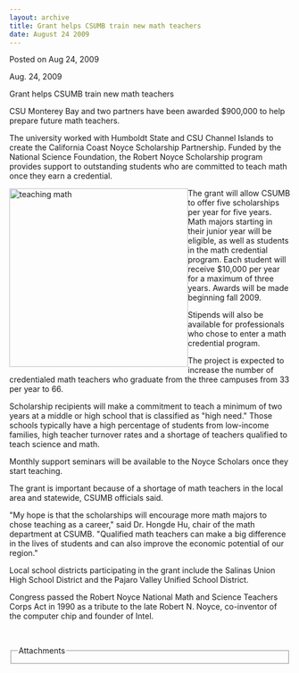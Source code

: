 ```yaml
---
layout: archive
title: Grant helps CSUMB train new math teachers
date: August 24 2009
---
```





<span class="date">Posted on Aug 24, 2009    </span>
<p>Aug. 24, 2009</p>
Grant helps CSUMB train new math teachers
<p>CSU Monterey Bay and two partners have been awarded $900,000 to
help prepare future math teachers.</p>
<p>The university worked with Humboldt State and CSU Channel
Islands to create the California Coast Noyce Scholarship
Partnership. Funded by the National Science Foundation, the Robert
Noyce Scholarship program provides support to outstanding students
who are committed to teach math once they earn a credential.</p>
<p><img alt="teaching math" height="320" src="http://news.csumb.edu/sites/default/files/65/igx_migrate/images/teaching%20math.jpg" style="float:left" width="320">The grant will allow CSUMB to
offer five scholarships per year for five years. Math majors
starting in their junior year will be eligible, as well as students
in the math credential program. Each student will receive $10,000
per year for a maximum of three years. Awards will be made
beginning fall 2009.</img></p>
<p>Stipends will also be available for professionals who chose to
enter a math credential program.</p>
<p>The project is expected to increase the number of credentialed
math teachers who graduate from the three campuses from 33 per year
to 66.</p>
<p>Scholarship recipients will make a commitment to teach a minimum
of two years at a middle or high school that is classified as &quot;high
need.&quot; Those schools typically have a high percentage of students
from low-income families, high teacher turnover rates and a
shortage of teachers qualified to teach science and math.</p>
<p>Monthly support seminars will be available to the Noyce Scholars
once they start teaching.</p>
<p>The grant is important because of a shortage of math teachers in
the local area and statewide, CSUMB officials said.</p>
<p>&quot;My hope is that the scholarships will encourage more math
majors to chose teaching as a career,&quot; said Dr. Hongde Hu, chair of
the math department at CSUMB. &quot;Qualified math teachers can make a
big difference in the lives of students and can also improve the
economic potential of our region.&quot;</p>
<p>Local school districts participating in the grant include the
Salinas Union High School District and the Pajaro Valley Unified
School District.</p>
<p>Congress passed the Robert Noyce National Math and Science
Teachers Corps Act in 1990 as a tribute to the late Robert N.
Noyce, co-inventor of the computer chip and founder of Intel.</p>
<p>&#xA0;</p>
<fieldset class="fieldgroup group-attachments">
<legend>Attachments</legend>
<div class="field field-type-emvideo field-field-attach-video">
<div class="field-items">
<div class="field-item odd">
<div class="emvideo emvideo-video emvideo-"/>
</div>
</div>
</div>
</fieldset>





